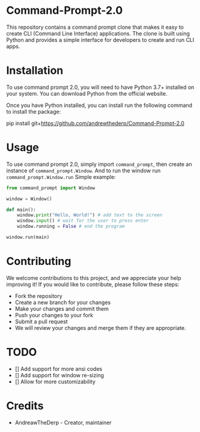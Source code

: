# Command-Prompt-2.0
This repository contains a command prompt clone that makes it easy to create CLI (Command Line Interface) applications. The clone is built using Python and provides a simple interface for developers to create and run CLI apps.

# Installation
To use command prompt 2.0, you will need to have Python 3.7+ installed on your system. You can download Python from the official website.

Once you have Python installed, you can install run the following command to install the package:

pip install git+https://github.com/andrewthederp/Command-Prompt-2.0

# Usage
To use command prompt 2.0, simply import `command_prompt`, then create an instance of `command_prompt.Window`. And to run the window run `command_prompt.Window.run`
Simple example:
~~~py
from command_prompt import Window

window = Window()

def main():
	window.print("Hello, World!") # add text to the screen
	window.input() # wait for the user to press enter
	window.running = False # end the program

window.run(main)
~~~

# Contributing
We welcome contributions to this project, and we appreciate your help improving it! If you would like to contribute, please follow these steps:

* Fork the repository
* Create a new branch for your changes
* Make your changes and commit them
* Push your changes to your fork
* Submit a pull request
* We will review your changes and merge them if they are appropriate.

# TODO
- [] Add support for more ansi codes
- [] Add support for window re-sizing
- [] Allow for more customizability

# Credits
* AndreawTheDerp - Creator, maintainer
